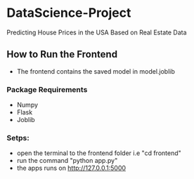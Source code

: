 # DataScience-Project

Predicting House Prices in the USA Based on Real Estate Data

## How to Run the Frontend
* The frontend contains the saved model in model.joblib
### Package Requirements 
- Numpy
- Flask
- Joblib
### Setps:
- open the terminal to the frontend folder i.e "cd frontend"
- run the command "python app.py"
- the apps runs on http://127.0.0.1:5000
